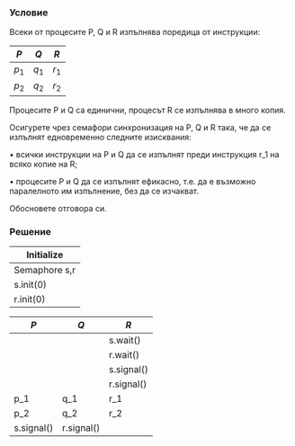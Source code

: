 ### Условие

Всеки от процесите P, Q и R изпълнява поредица от инструкции:

|  $P$  |  $Q$  |  $R$  |
|-------|-------|-------|
| $p_1$ | $q_1$ | $r_1$ |
| $p_2$ | $q_2$ | $r_2$ |

Процесите P и Q са единични, процесът R се изпълнява в много копия.

Осигурете чрез семафори синхронизация на P, Q и R така, че да се изпълнят едновременно следните
изисквания:

• всички инструкции на P и Q да се изпълнят преди инструкция r_1 на всяко копие на R;

• процесите P и Q да се изпълнят ефикасно, т.е. да е възможно паралелното им изпълнение, без
да се изчакват.

Обосновете отговора си.

### Решение

| Initialize  |
|-------------|
| Semaphore s,r |
| s.init(0)   |
| r.init(0)   |

|  $P$  |  $Q$  |  $R$  |
|-------|-------|-------|
|          |            |  s.wait()|
|          |            |  r.wait()|
|          |            |  s.signal()|
|          |            |  r.signal()|
|p_1       |  q_1       |  r_1|
|p_2       |  q_2       |  r_2|
|s.signal()|  r.signal()||